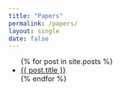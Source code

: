 ```yaml
---
title: "Papers"
permalink: /papers/
layout: single
date: false
---
```


<ul>
{% for post in site.posts %} 
    <li><a href="{{ post.url | relative_url }}" rel="permalink">{{ post.title }}</a></li>
{% endfor %}
</ul>